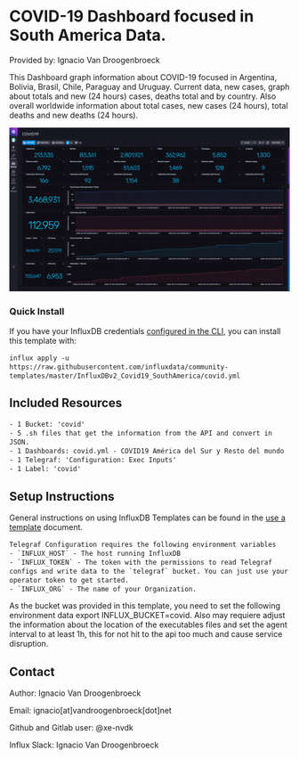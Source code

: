 # COVID-19 Dashboard focused in South America Data. 

Provided by: Ignacio Van Droogenbroeck

This Dashboard graph information about COVID-19 focused in Argentina, Bolivia, Brasil, Chile, Paraguay and Uruguay. Current data, new cases, graph about totals and new (24 hours) cases, deaths total and by country. Also overall worldwide information about total cases, new cases (24 hours), total deaths and new deaths (24 hours).  

![Dashboard Screenshot](screenshot.png)

### Quick Install

If you have your InfluxDB credentials [configured in the CLI](Vhttps://v2.docs.influxdata.com/v2.0/reference/cli/influx/config/), you can install this template with:

```
influx apply -u https://raw.githubusercontent.com/influxdata/community-templates/master/InfluxDBv2_Covid19_SouthAmerica/covid.yml
```

## Included Resources

    - 1 Bucket: 'covid'
    - 5 .sh files that get the information from the API and convert in JSON.
    - 1 Dashboards: covid.yml - COVID19 América del Sur y Resto del mundo
    - 1 Telegraf: 'Configuration: Exec Inputs'
    - 1 Label: 'covid'

## Setup Instructions

General instructions on using InfluxDB Templates can be found in the [use a template](../docs/use_a_template.md) document.
    
    Telegraf Configuration requires the following environment variables
    - `INFLUX_HOST` - The host running InfluxDB
    - `INFLUX_TOKEN` - The token with the permissions to read Telegraf configs and write data to the `telegraf` bucket. You can just use your operator token to get started.
    - `INFLUX_ORG` - The name of your Organization.

As the bucket was provided in this template, you need to set the following environment data </code>export INFLUX_BUCKET=covid</code>. Also may requiere adjust the information about the location of the executables files and set the agent interval to at least 1h, this for not hit to the api too much and cause service disruption. 

## Contact

Author: Ignacio Van Droogenbroeck

Email: ignacio[at]vandroogenbroeck[dot]net

Github and Gitlab user: @xe-nvdk 

Influx Slack: Ignacio Van Droogenbroeck
